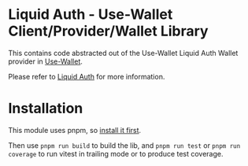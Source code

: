 # Liquid Auth - Use-Wallet Client/Provider/Wallet Library

This contains code abstracted out of the Use-Wallet Liquid Auth Wallet provider in [Use-Wallet](https://github.com/TxnLab/use-wallet/tree/main).

Please refer to [Liquid Auth](https://liquidauth.com) for more information.

# Installation

This module uses pnpm, so [install it first](https://pnpm.io).

Then use `pnpm run build` to build the lib, and `pnpm run test` or `pnpm run coverage` to run vitest in trailing mode or to produce test coverage.
